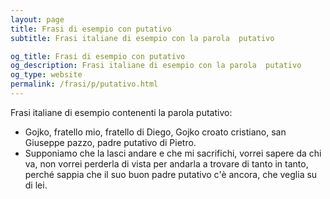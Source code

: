 ```yaml
---
layout: page
title: Frasi di esempio con putativo 
subtitle: Frasi italiane di esempio con la parola  putativo

og_title: Frasi di esempio con putativo 
og_description: Frasi italiane di esempio con la parola  putativo
og_type: website
permalink: /frasi/p/putativo.html
---
```


Frasi italiane di esempio contenenti la parola putativo:


- Gojko, fratello mio, fratello di Diego, Gojko croato cristiano, san Giuseppe pazzo, padre putativo di Pietro.
- Supponiamo che la lasci andare e che mi sacrifichi, vorrei sapere da chi va, non vorrei perderla di vista per andarla a trovare di tanto in tanto, perché sappia che il suo buon padre putativo c'è ancora, che veglia su di lei.
